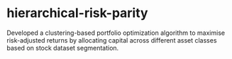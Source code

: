 # hierarchical-risk-parity
Developed a clustering-based portfolio optimization algorithm to maximise risk-adjusted returns by allocating capital across different asset classes based on stock dataset segmentation.
